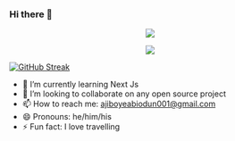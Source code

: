 ### Hi there 👋

<!--
**JayB-maker/JayB-maker** is a ✨ _special_ ✨ repository because its `README.md` (this file) appears on your GitHub profile.

Here are some ideas to get you started:
-->
<p align='center'>
<img src = "https://github-readme-stats.vercel.app/api/top-langs/?username=JayB-maker&hide=&theme=blue-green">
</p>

<p align='center'>
<img src= "https://github-readme-stats.vercel.app/api?username=JayB-maker&show_icons=true&theme=radical">
</p>

[![GitHub Streak](https://streak-stats.demolab.com/?user=JayB-maker)](https://git.io/streak-stats)

- 🌱 I’m currently learning Next Js
- 👯 I’m looking to collaborate on any open source project
- 📫 How to reach me: ajiboyeabiodun001@gmail.com
- 😄 Pronouns: he/him/his
- ⚡ Fun fact: I love travelling
